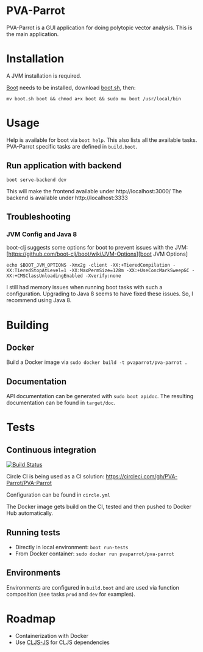 # PVA-Parrot

PVA-Parrot is a GUI application for doing polytopic vector analysis. This is the
main application.

# Installation
A JVM installation is required.

[Boot][1] needs to be installed, download [boot.sh][2], then:

`mv boot.sh boot && chmod a+x boot && sudo mv boot /usr/local/bin`

# Usage

Help is available for boot via `boot help`. This also lists all the available
tasks. PVA-Parrot specific tasks are defined in `build.boot`.

## Run application with backend

`boot serve-backend dev`

This will make the frontend available under http://localhost:3000/
The backend is available under http://localhost:3333

## Troubleshooting
### JVM Config and Java 8

boot-clj suggests some options for boot to prevent issues with the JVM:
[https://github.com/boot-clj/boot/wiki/JVM-Options][boot JVM Options]

`echo $BOOT_JVM_OPTIONS -Xmx2g -client -XX:+TieredCompilation -XX:TieredStopAtLevel=1 -XX:MaxPermSize=128m -XX:+UseConcMarkSweepGC -XX:+CMSClassUnloadingEnabled -Xverify:none`

I still had memory issues when running boot tasks with such a configuration.
Upgrading to Java 8 seems to have fixed these issues. So, I recommend using
Java 8.

# Building

## Docker

Build a Docker image via `sudo docker build -t pvaparrot/pva-parrot .`

## Documentation

API documentation can be generated with `sudo boot apidoc`. The resulting
documentation can be found in `target/doc`.

# Tests

## Continuous integration

[![Build Status](https://circleci.com/gh/PVA-Parrot/PVA-Parrot.svg?style=shield&circle-token=24f51fc606459d9ab4e663493f91bf07cb16f584)](https://circleci.com/gh/PVA-Parrot/PVA-Parrot)

Circle CI is being used as a CI solution:
https://circleci.com/gh/PVA-Parrot/PVA-Parrot

Configuration can be found in `circle.yml`

The Docker image gets build on the CI, tested and then pushed to Docker Hub
automatically.

## Running tests

- Directly in local environment: `boot run-tests`
- From Docker container: `sudo docker run pvaparrot/pva-parrot`

## Environments

Environments are configured in `build.boot` and are used via function
composition (see tasks `prod` and `dev` for examples).

# Roadmap

- Containerization with Docker
- Use [CLJS-JS][3] for CLJS dependencies

[1]: http://boot-clj.com/
[2]: https://github.com/boot-clj/boot/releases/download/2.0.0/boot.sh
[3]: https://github.com/cljsjs/packages
